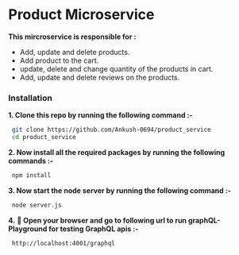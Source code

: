 # Product Microservice 

**This mircroservice is responsible for :**

 - Add, update and delete products.
 - Add product to the cart.
 - update, delete and change quantity of the products in cart.
 - Add, update and delete reviews on the products.

### Installation

**1. Clone this repo by running the following command :-**
 ```bash
  git clone https://github.com/Ankush-0694/product_service
  cd product_service
 ```
 
 **2. Now install all the required packages by running the following commands :-**
 ```bash
  npm install 
 ```
 **3. Now start the node server by running the following command :-**
 ```bash
  node server.js
 ```
 **4.** **🎉  Open your browser and go to following url to run graphQL-Playground for testing GraphQL apis :-**
 ```bash
  http://localhost:4001/graphql
 ```
 

